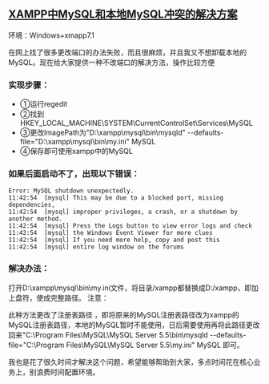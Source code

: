 ## [XAMPP中MySQL和本地MySQL冲突的解决方案](https://blog.csdn.net/sinat_37633633/article/details/77645463)
环境：Windows+xmapp7.1

在网上找了很多更改端口的办法失败，而且很麻烦，并且我又不想卸载本地的MySQL。现在给大家提供一种不改端口的解决方法，操作比较方便

### 实现步骤：

* ①运行regedit
* ②找到HKEY_LOCAL_MACHINE\SYSTEM\CurrentControlSet\Services\MySQL
* ③更改ImagePath为"D:\xampp\mysql\bin\mysqld" --defaults-file="D:\xampp\mysql\bin\my.ini" MySQL
* ④保存即可使用xampp中的MySQL

### 如果后面启动不了，出现以下错误：
```shell
Error: MySQL shutdown unexpectedly.
11:42:54  [mysql] This may be due to a blocked port, missing dependencies, 
11:42:54  [mysql] improper privileges, a crash, or a shutdown by another method.
11:42:54  [mysql] Press the Logs button to view error logs and check
11:42:54  [mysql] the Windows Event Viewer for more clues
11:42:54  [mysql] If you need more help, copy and post this
11:42:54  [mysql] entire log window on the forums
```


### 解决办法：
打开D:\xampp\mysql\bin\my.ini文件，将目录/xampp都替换成D:/xampp，即加上盘符，使成完整路径。
注意：

此种方法更改了注册表路径 ，即将原来的MySQL注册表路径改为xampp的MySQL注册表路径，本地的MySQL暂时不能使用，日后需要使用再将此路径更改回来"C:\Program Files\MySQL\MySQL Server 5.5\bin\mysqld --defaults-file="C:\Program Files\MySQL\MySQL Server 5.5\my.ini" MySQL 即可。

我也是花了很久时间才解决这个问题，希望能够帮助到大家，多点时间花在核心业务上，别浪费时间配置环境。
